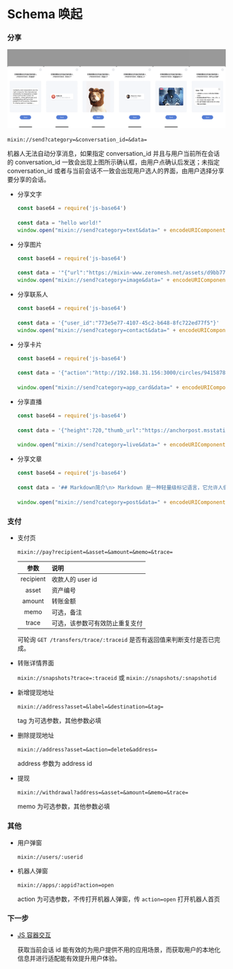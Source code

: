 # Schema 唤起

### 分享
![](./bot-schema-share.png)

`mixin://send?category=&conversation_id=&data=`

机器人无法自动分享消息，如果指定 conversation_id 并且与用户当前所在会话的 conversation_id 一致会出现上图所示确认框，由用户点确认后发送；未指定 conversation_id 或者与当前会话不一致会出现用户选人的界面，由用户选择分享要分享的会话。

- 分享文字

  ```js
  const base64 = require('js-base64')

  const data = "hello world!"
  window.open("mixin://send?category=text&data=" + encodeURIComponent(base64.encode(data)))
  ```

- 分享图片

  ```js
  const base64 = require('js-base64')

  const data = '"{"url":"https://mixin-www.zeromesh.net/assets/d9bb777b00f4210e107dd3580fe5bf1a.png"}'
  window.open("mixin://send?category=image&data=" + encodeURIComponent(base64.encode(data)))
  ```

- 分享联系人

  ```js
  const base64 = require('js-base64')

  const data = '{"user_id":"773e5e77-4107-45c2-b648-8fc722ed77f5"}'
  window.open("mixin://send?category=contact&data=" + encodeURIComponent(base64.encode(data)))
  ```

- 分享卡片

  ```js
  const base64 = require('js-base64')

  const data = '{"action":"http://192.168.31.156:3000/circles/9415878/posts/82","app_id":"c1412f68-6152-40ad-a193-f7fadf9328a1","description":"来自debugCircle","icon_url":"https://mixin-images.zeromesh.net/rl_7ufE4eezlZDDjsGz9apzvoa7ULeZLlyixbN04iiaGFng8JL9UtQVZwzHw4Bsh2_7m5WHVPwtWkLKOydGZ4Q=s256","title":"抽奖测试"}'
  
  window.open("mixin://send?category=app_card&data=" + encodeURIComponent(base64.encode(data)))
  ```

- 分享直播

  ```js
  const base64 = require('js-base64')

  const data = '{"height":720,"thumb_url":"https://anchorpost.msstatic.com/cdnimage/anchorpost/1056/41/9771cb5a13901e0ed97514a9cf98e8_1663_1566469032.jpg?imageview/4/0/blur/1/format/webp","url":"https://1400293698.vod2.myqcloud.com/fd69ed6cvodcq1400293698/c1dde9e95285890807215641562/MramAAZccMIA.mp4","width":1280}'

  window.open("mixin://send?category=live&data=" + encodeURIComponent(base64.encode(data)))
  ```

- 分享文章

  ```js
  const base64 = require('js-base64')

  const data = '## Markdown简介\n> Markdown 是一种轻量级标记语言，它允许人们使用易读易写的纯文本格式编写文档，然后转换成格式丰富的HTML页面。'

  window.open("mixin://send?category=post&data=" + encodeURIComponent(base64.encode(data)))
  ```


### 支付

- 支付页 

  `mixin://pay?recipient=&asset=&amount=&memo=&trace=`
  
  | 参数       | 说明        |
  |:------------------:|:-----------------|
  | recipient | 收款人的 user id |
  | asset     | 资产编号  |
  | amount    | 转账金额  |
  | memo      | 可选，备注 |
  | trace     | 可选，该参数可有效防止重复支付 |

  可轮询 `GET /transfers/trace/:traceid` 是否有返回值来判断支付是否已完成。

- 转账详情界面

  `mixin://snapshots?trace=:traceid` 或 `mixin://snapshots/:snapshotid`

- 新增提现地址

  `mixin://address?asset=&label=&destination=&tag=`
  
  tag 为可选参数，其他参数必填

- 删除提现地址
 
  `mixin://address?asset=&action=delete&address=`
  
  address 参数为 address id

- 提现

  `mixin://withdrawal?address=&asset=&amount=&memo=&trace=`
  
  memo 为可选参数，其他参数必填

### 其他

- 用户弹窗

  `mixin://users/:userid`

- 机器人弹窗

  `mixin://apps/:appid?action=open` 
  
   action 为可选参数，不传打开机器人弹窗，传 `action=open` 打开机器人首页

### 下一步

- [JS 容器交互](/doucument/bot/get-started/js)

  获取当前会话 id 能有效的为用户提供不用的应用场景，而获取用户的本地化信息并进行适配能有效提升用户体验。